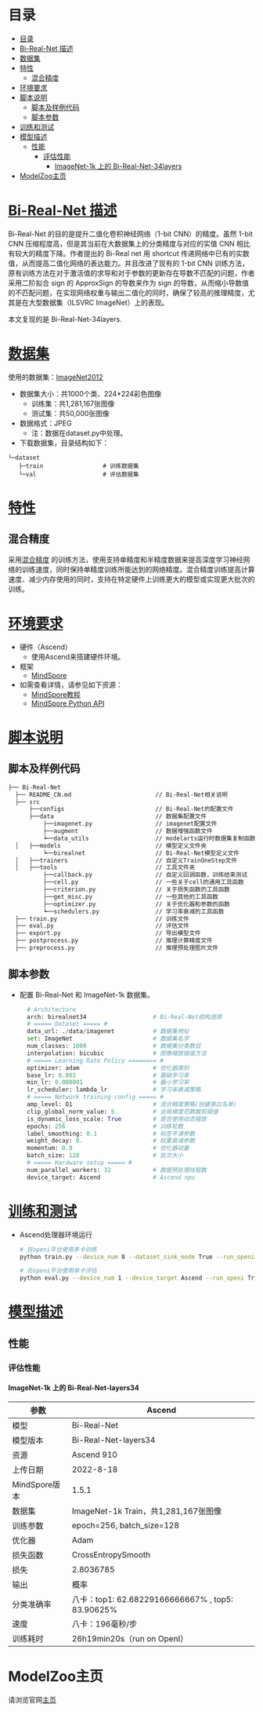 # 目录

<!-- TOC -->

- [目录](#目录)
- [Bi-Real-Net 描述](#Bi-Real-Net描述)
- [数据集](#数据集)
- [特性](#特性)
    - [混合精度](#混合精度)
- [环境要求](#环境要求)
- [脚本说明](#脚本说明)
    - [脚本及样例代码](#脚本及样例代码)
    - [脚本参数](#脚本参数)
- [训练和测试](#训练和测试)
- [模型描述](#模型描述)
    - [性能](#性能)
        - [评估性能](#评估性能)
            - [ImageNet-1k 上的 Bi-Real-Net-34layers](#imagenet-1k上的Bi-Real-Net-34layers)
- [ModelZoo主页](#modelzoo主页)

<!-- /TOC -->

# [Bi-Real-Net 描述](#目录)

Bi-Real-Net 的目的是提升二值化卷积神经网络（1-bit CNN）的精度。虽然 1-bit CNN 压缩程度高，但是其当前在大数据集上的分类精度与对应的实值 CNN 相比有较大的精度下降。作者提出的 Bi-Real net 用 shortcut 传递网络中已有的实数值，从而提高二值化网络的表达能力。并且改进了现有的 1-bit CNN 训练方法，原有训练方法在对于激活值的求导和对于参数的更新存在导数不匹配的问题，作者采用二阶拟合 sign 的 ApproxSign 的导数来作为 sign 的导数，从而缩小导数值的不匹配问题，在实现网络权重与输出二值化的同时，确保了较高的推理精度，尤其是在大型数据集（ILSVRC ImageNet）上的表现。

本文复现的是 Bi-Real-Net-34layers.

# [数据集](#目录)

使用的数据集：[ImageNet2012](http://www.image-net.org/)

- 数据集大小：共1000个类、224*224彩色图像
    - 训练集：共1,281,167张图像
    - 测试集：共50,000张图像
- 数据格式：JPEG
    - 注：数据在dataset.py中处理。
- 下载数据集，目录结构如下：

 ```text
└─dataset
    ├─train                 # 训练数据集
    └─val                   # 评估数据集
```

# [特性](#目录)

## 混合精度

采用[混合精度](https://www.mindspore.cn/tutorials/experts/zh-CN/master/others/mixed_precision.html)
的训练方法，使用支持单精度和半精度数据来提高深度学习神经网络的训练速度，同时保持单精度训练所能达到的网络精度。混合精度训练提高计算速度、减少内存使用的同时，支持在特定硬件上训练更大的模型或实现更大批次的训练。

# [环境要求](#目录)

- 硬件（Ascend）
    - 使用Ascend来搭建硬件环境。
- 框架
    - [MindSpore](https://www.mindspore.cn/install/en)
- 如需查看详情，请参见如下资源：
    - [MindSpore教程](https://www.mindspore.cn/tutorials/zh-CN/r1.3/index.html)
    - [MindSpore Python API](https://www.mindspore.cn/docs/api/zh-CN/r1.3/index.html)

# [脚本说明](#目录)

## 脚本及样例代码

```bash
├── Bi-Real-Net
  ├── README_CN.md                        // Bi-Real-Net相关说明
  ├── src
      ├──configs                          // Bi-Real-Net的配置文件
      ├──data                             // 数据集配置文件
          ├──imagenet.py                  // imagenet配置文件
          ├──augment                      // 数据增强函数文件
          ┕──data_utils                   // modelarts运行时数据集复制函数文件
  │   ├──models                           // 模型定义文件夹
          ┕──birealnet                    // Bi-Real-Net模型定义文件
  │   ├──trainers                         // 自定义TrainOneStep文件
  │   ├──tools                            // 工具文件夹
          ├──callback.py                  // 自定义回调函数，训练结束测试
          ├──cell.py                      // 一些关于cell的通用工具函数
          ├──criterion.py                 // 关于损失函数的工具函数
          ├──get_misc.py                  // 一些其他的工具函数
          ├──optimizer.py                 // 关于优化器和参数的函数
          ┕──schedulers.py                // 学习率衰减的工具函数
  ├── train.py                            // 训练文件
  ├── eval.py                             // 评估文件
  ├── export.py                           // 导出模型文件
  ├── postprocess.py                      // 推理计算精度文件
  ├── preprocess.py                       // 推理预处理图片文件

```

## 脚本参数

- 配置 Bi-Real-Net 和 ImageNet-1k 数据集。

  ```python
    # Architecture
    arch: birealnet34                   # Bi-Real-Net结构选择
    # ===== Dataset ===== #
    data_url: ./data/imagenet           # 数据集地址
    set: ImageNet                       # 数据集名字
    num_classes: 1000                   # 数据集分类数目
    interpolation: bicubic              # 图像缩放插值方法
    # ===== Learning Rate Policy ======== #
    optimizer: adam                     # 优化器类别
    base_lr: 0.001                      # 基础学习率
    min_lr: 0.000001                    # 最小学习率
    lr_scheduler: lambda_lr             # 学习率衰减策略
    # ===== Network training config ===== #
    amp_level: O1                       # 混合精度策略(创建黑白名单)
    clip_global_norm_value: 5.          # 全局梯度范数裁剪阈值
    is_dynamic_loss_scale: True         # 是否使用动态缩放
    epochs: 256                         # 训练轮数
    label_smoothing: 0.1                # 标签平滑参数
    weight_decay: 0.                    # 权重衰减参数
    momentum: 0.9                       # 优化器动量
    batch_size: 128                     # 批次大小
    # ===== Hardware setup ===== #
    num_parallel_workers: 32            # 数据预处理线程数
    device_target: Ascend               # Ascend npu
  ```

# [训练和测试](#目录)

- Ascend处理器环境运行

  ```bash
  # 在openi平台使用多卡训练
  python train.py --device_num 8 --dataset_sink_mode True --run_openi True --device_target Ascend

  # 在openi平台使用单卡评估
  python eval.py --device_num 1 --device_target Ascend --run_openi True --pretrained True
  ```

# [模型描述](#目录)

## 性能

### 评估性能

#### ImageNet-1k 上的 Bi-Real-Net-layers34

| 参数 | Ascend |
| ---- | ------ |
| 模型 | Bi-Real-Net |
| 模型版本 | Bi-Real-Net-layers34 |
| 资源 | Ascend 910 |
| 上传日期 | 2022-8-18 |
| MindSpore版本 | 1.5.1 |
| 数据集 | ImageNet-1k Train，共1,281,167张图像 |
| 训练参数| epoch=256, batch_size=128 |
| 优化器 | Adam |
| 损失函数 | CrossEntropySmooth |
| 损失|  2.8036785 |
| 输出 | 概率 |
| 分类准确率 | 八卡：top1: 62.68229166666667% , top5: 83.90625% |
| 速度 | 八卡：196毫秒/步 |
| 训练耗时 | 26h19min20s（run on OpenI）|

# ModelZoo主页

请浏览官网[主页](https://gitee.com/mindspore/models)
